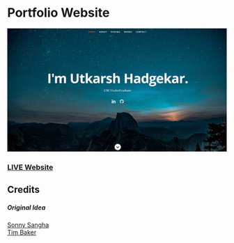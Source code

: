 # Portfolio Website

![Utkarsh Hadgekar: Portfolio Website](resumescreenshot.jpg?raw=true "Utkarsh Hadgekar Portfolio Website")

### <a href="https://frosty-volhard-44eef0.netlify.app/">LIVE Website</a>

## Credits

##### Original Idea

<a href="https://github.com/sonnysangha/Resume-Portfolio-Starter-pack">Sonny Sangha</a><br>
<a href="https://github.com/tbakerx/react-resume-template/blob/master/README.md">Tim Baker</a>

